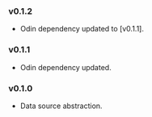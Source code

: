### v0.1.2

* Odin dependency updated to [v0.1.1].

### v0.1.1

* Odin dependency updated.

### v0.1.0

* Data source abstraction.